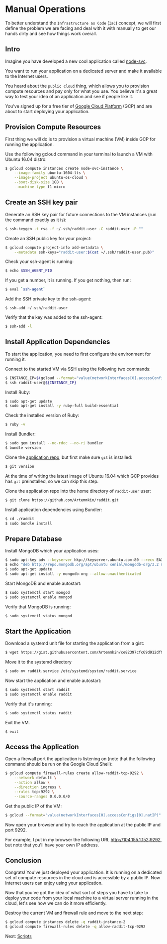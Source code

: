 # Manual Operations

To better understand the `Infrastructure as Code` (`IaC`) concept, we will first define the problem we are facing and deal with it with manually to get our hands dirty and see how things work overall.

## Intro

Imagine you have developed a new cool application called [node-svc](https://github.com/dm-academy/node-svc-v1).

You want to run your application on a dedicated server and make it available to the Internet users.

You heard about the `public cloud` thing, which allows you to provision compute resources and pay only for what you use. You believe it's a great way to test your idea of an application and see if people like it.

You've signed up for a free tier of [Google Cloud Platform](https://cloud.google.com/) (GCP) and are about to start deploying your application.

## Provision Compute Resources

First thing we will do is to provision a virtual machine (VM) inside GCP for running the application.

Use the following gcloud command in your terminal to launch a VM with Ubuntu 16.04 distro:

```bash
$ gcloud compute instances create node-svc-instance \
    --image-family ubuntu-1604-lts \
    --image-project ubuntu-os-cloud \
    --boot-disk-size 1GB \
    --machine-type f1-micro
```

## Create an SSH key pair

Generate an SSH key pair for future connections to the VM instances (run the command exactly as it is):

```bash
$ ssh-keygen -t rsa -f ~/.ssh/raddit-user -C raddit-user -P ""
```

Create an SSH public key for your project:

```bash
$ gcloud compute project-info add-metadata \
    --metadata ssh-keys="raddit-user:$(cat ~/.ssh/raddit-user.pub)"
```

Check your ssh-agent is running:

```bash
$ echo $SSH_AGENT_PID
```
If you get a number, it is running. If you get nothing, then run: 

```bash
$ eval `ssh-agent`
```

Add the SSH private key to the ssh-agent:

```
$ ssh-add ~/.ssh/raddit-user
```

Verify that the key was added to the ssh-agent:

```bash
$ ssh-add -l
```

## Install Application Dependencies

To start the application, you need to first configure the environment for running it.

Connect to the started VM via SSH using the following two commands:

```bash
$ INSTANCE_IP=$(gcloud --format="value(networkInterfaces[0].accessConfigs[0].natIP)" compute instances describe raddit-instance-2)
$ ssh raddit-user@${INSTANCE_IP}
```

Install Ruby:

```bash
$ sudo apt-get update
$ sudo apt-get install -y ruby-full build-essential
```

Check the installed version of Ruby:

```bash
$ ruby -v
```

Install Bundler:

```bash
$ sudo gem install --no-rdoc --no-ri bundler
$ bundle version
```

Clone the [application repo](https://github.com/Artemmkin/raddit), but first make sure `git` is installed:
```bash
$ git version
```

At the time of writing the latest image of Ubuntu 16.04 which GCP provides has `git` preinstalled, so we can skip this step.

Clone the application repo into the home directory of `raddit-user` user:

```bash
$ git clone https://github.com/Artemmkin/raddit.git
```

Install application dependencies using Bundler:

```bash
$ cd ./raddit
$ sudo bundle install
```

## Prepare Database

Install MongoDB which your application uses:

```bash
$ sudo apt-key adv --keyserver hkp://keyserver.ubuntu.com:80 --recv EA312927
$ echo "deb http://repo.mongodb.org/apt/ubuntu xenial/mongodb-org/3.2 multiverse" | sudo tee /etc/apt/sources.list.d/mongodb-org-3.2.list
$ sudo apt-get update
$ sudo apt-get install -y mongodb-org --allow-unauthenticated
```

Start MongoDB and enable autostart:

```bash
$ sudo systemctl start mongod
$ sudo systemctl enable mongod
```

Verify that MongoDB is running:

```bash
$ sudo systemctl status mongod
```

## Start the Application

Download a systemd unit file for starting the application from a gist:

```bash
$ wget https://gist.githubusercontent.com/Artemmkin/ce82397cfc69d912df9cd648a8d69bec/raw/7193a36c9661c6b90e7e482d256865f085a853f2/raddit.service
```

Move it to the systemd directory

```bash
$ sudo mv raddit.service /etc/systemd/system/raddit.service
```

Now start the application and enable autostart:

```bash
$ sudo systemctl start raddit
$ sudo systemctl enable raddit
```

Verify that it's running:

```bash
$ sudo systemctl status raddit
```
Exit the VM. 

`$ exit`

## Access the Application

Open a firewall port the application is listening on (note that the following command should be run on the Google Cloud Shell):

```bash
$ gcloud compute firewall-rules create allow-raddit-tcp-9292 \
    --network default \
    --action allow \
    --direction ingress \
    --rules tcp:9292 \
    --source-ranges 0.0.0.0/0
```

Get the public IP of the VM:

```bash
$ gcloud --format="value(networkInterfaces[0].accessConfigs[0].natIP)" compute instances describe raddit-instance-2
```

Now open your browser and try to reach the application at the public IP and port 9292.

For example, I put in my browser the following URL http://104.155.1.152:9292, but note that you'll have your own IP address.

## Conclusion

Congrats! You've just deployed your application. It is running on a dedicated set of compute resources in the cloud and is accessible by a public IP. Now Internet users can enjoy using your application.

Now that you've got the idea of what sort of steps you have to take to deploy your code from your local machine to a virtual server running in the cloud, let's see how we can do it more efficiently.

Destroy the current VM and firewall rule and move to the next step:

```bash
$ gcloud compute instances delete -q raddit-instance-2
$ gcloud compute firewall-rules delete -q allow-raddit-tcp-9292 
```

Next: [Scripts](03-scripts.md)
